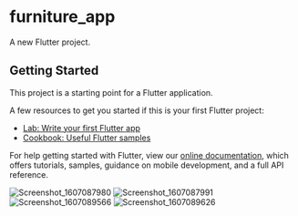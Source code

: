 # furniture_app

A new Flutter project.

## Getting Started

This project is a starting point for a Flutter application.

A few resources to get you started if this is your first Flutter project:

- [Lab: Write your first Flutter app](https://flutter.dev/docs/get-started/codelab)
- [Cookbook: Useful Flutter samples](https://flutter.dev/docs/cookbook)

For help getting started with Flutter, view our
[online documentation](https://flutter.dev/docs), which offers tutorials,
samples, guidance on mobile development, and a full API reference.

![Screenshot_1607087980](https://user-images.githubusercontent.com/55702515/101175998-e49fa380-366b-11eb-8aa4-bedffc28b301.png)
![Screenshot_1607087991](https://user-images.githubusercontent.com/55702515/101176018-e8cbc100-366b-11eb-84fb-9bddb6f26fb3.png)
![Screenshot_1607089566](https://user-images.githubusercontent.com/55702515/101176044-f1bc9280-366b-11eb-9bcc-3d99bfad58c3.png)
![Screenshot_1607089626](https://user-images.githubusercontent.com/55702515/101176053-f6814680-366b-11eb-8a65-f7d38ba47240.png)
